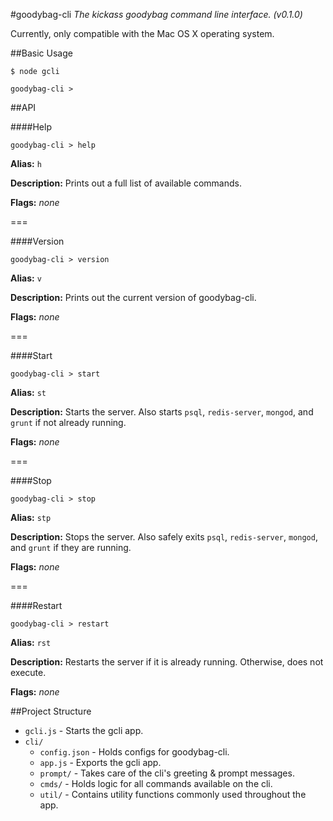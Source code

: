#goodybag-cli
*The kickass goodybag command line interface. (v0.1.0)*

Currently, only compatible with the Mac OS X operating system.

##Basic Usage

```
$ node gcli

goodybag-cli >
```

##API

####Help
```
goodybag-cli > help
```

**Alias:** `h`

**Description:** Prints out a full list of available commands.

**Flags:** *none*

===

####Version
```
goodybag-cli > version
```

**Alias:** `v`

**Description:** Prints out the current version of goodybag-cli.

**Flags:** *none*

===

####Start
```
goodybag-cli > start
```

**Alias:** `st`

**Description:** Starts the server. Also starts `psql`, `redis-server`, `mongod`, and `grunt` if not already running.

**Flags:** *none*

===

####Stop
```
goodybag-cli > stop
```

**Alias:** `stp`

**Description:** Stops the server. Also safely exits `psql`, `redis-server`, `mongod`, and `grunt` if they are running.

**Flags:** *none*

===

####Restart
```
goodybag-cli > restart
```

**Alias:** `rst`

**Description:** Restarts the server if it is already running. Otherwise, does not execute.

**Flags:** *none*

##Project Structure

* `gcli.js` - Starts the gcli app.
* `cli/`
  * `config.json` - Holds configs for goodybag-cli.
  * `app.js` - Exports the gcli app.
  * `prompt/` - Takes care of the cli's greeting & prompt messages.
  * `cmds/` - Holds logic for all commands available on the cli.
  * `util/` - Contains utility functions commonly used throughout the app.
